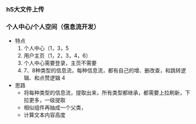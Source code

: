 ### h5大文件上传
### 个人中心/个人空间（信息流开发）
* 特点
    1. 个人中心（1，3，5
    2. 用户主页（1，2，3，4，6）
    3. 个人中心需要登录，主页不需要
    3. 7、8种类型的信息流，每种信息流，都有自己的增、删改查，和跳转逻辑、和点赞逻辑
    4
* 思路
    * 将每种类型的信息流，提取出来，所有类型都继承，都需要上拉刷新，下拉更多，一级提取
    * 相似组件再抽成一个父类，
    * 计算文本内容高度


